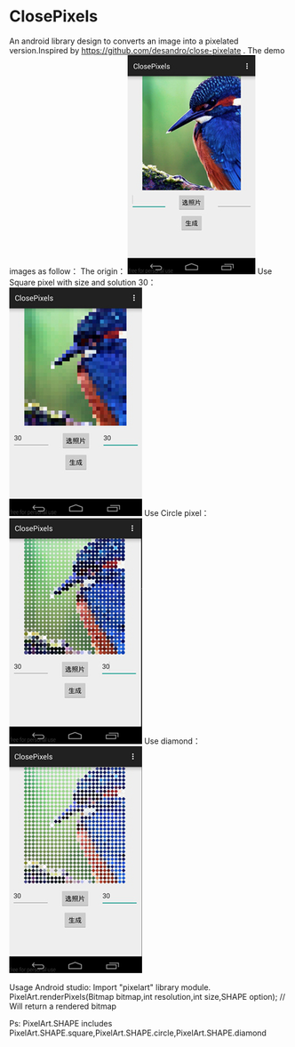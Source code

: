 # ClosePixels
An android library design to converts an image into a pixelated version.Inspired by https://github.com/desandro/close-pixelate .
The demo images as follow：
The origin：
![image](https://github.com/qianlvable/ClosePixels/blob/master/demoImage/orign.jpg)
Use Square pixel with size and solution 30：
![image](https://github.com/qianlvable/ClosePixels/blob/master/demoImage/square.jpg)
Use Circle pixel：
![image](https://github.com/qianlvable/ClosePixels/blob/master/demoImage/Circle.jpg)
Use diamond：
![image](https://github.com/qianlvable/ClosePixels/blob/master/demoImage/diamond.jpg)

Usage
Android studio:
Import "pixelart" library module.
PixelArt.renderPixels(Bitmap bitmap,int resolution,int size,SHAPE option); // Will return a rendered bitmap

Ps: PixelArt.SHAPE includes PixelArt.SHAPE.square,PixelArt.SHAPE.circle,PixelArt.SHAPE.diamond
